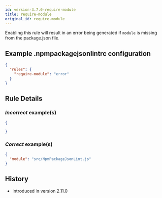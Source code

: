 ```yaml
---
id: version-3.7.0-require-module
title: require-module
original_id: require-module
---
```


Enabling this rule will result in an error being generated if `module` is missing from the package.json file.

## Example .npmpackagejsonlintrc configuration

```json
{
  "rules": {
    "require-module": "error"
  }
}
```

## Rule Details

### *Incorrect* example(s)

```json
{

}
```

### *Correct* example(s)

```json
{
  "module": "src/NpmPackageJsonLint.js"
}
```

## History

* Introduced in version 2.11.0
